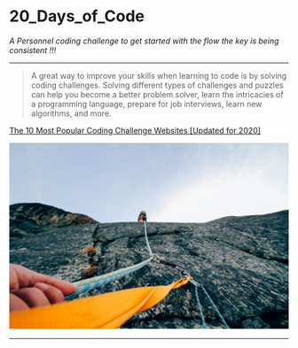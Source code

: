 # 20_Days_of_Code

_A Personnel coding challenge to get started with the flow the key is being consistent !!!_


---

> A great way to improve your skills when learning to code is by solving coding challenges. Solving different types of challenges and puzzles can help you become a better problem solver, learn the intricacies of a programming language, prepare for job interviews, learn new algorithms, and more.

[The 10 Most Popular Coding Challenge Websites [Updated for 2020]](https://github.com/demaria11/20_Days_of_Code/blob/main/Resources.md)

![Let's Get Going !!](https://github.com/demaria11/20_Days_of_Code/blob/main/Images/pexels-riccardo-bresciani-303040.jpg)

---